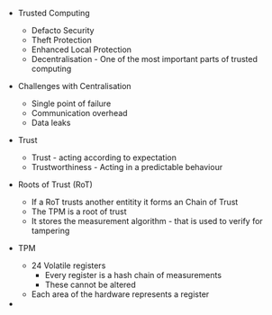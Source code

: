*  Trusted Computing
	* Defacto Security
	* Theft Protection
	* Enhanced Local Protection
	* Decentralisation - One of the most important parts of trusted computing

* Challenges with Centralisation
	* Single point of failure
	* Communication overhead
	* Data leaks

* Trust
	* Trust - acting according to expectation
	* Trustworthiness - Acting in a predictable behaviour

* Roots of Trust (RoT)
	* If a RoT trusts another entitity it forms an Chain of Trust
	* The TPM is a root of trust
	* It stores the measurement algorithm - that is used to verify for tampering

* TPM
	* 24 Volatile registers
		* Every register is a hash chain of measurements
		* These cannot be altered
	* Each area of the hardware represents a register

* 